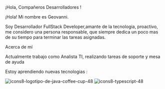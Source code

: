 ¡Hola, Compañeros Desarrolladores !

¡Hola! Mi nombre es Geovanni.

Soy Desarrollador FullStack Developer,amante de la tecnologia, proactivo, me considero una persona responsable, que siempre dedica un poco mas de su tiempo para terminar las tareas asignadas. 


Acerca de mí


Actualmente trabajo como Analista TI, realizando tareas de soporte y mesa de ayuda

Estoy aprendiendo nuevas tecnologias : 


![icons8-logotipo-de-java-coffee-cup-48](https://user-images.githubusercontent.com/46763793/218543236-5df2927c-8b96-4a14-8eeb-5b2032a722e8.png)
![icons8-typescript-48](https://user-images.githubusercontent.com/46763793/218543264-ec6649aa-1e8f-4c37-a9ec-8123d1253227.png)
